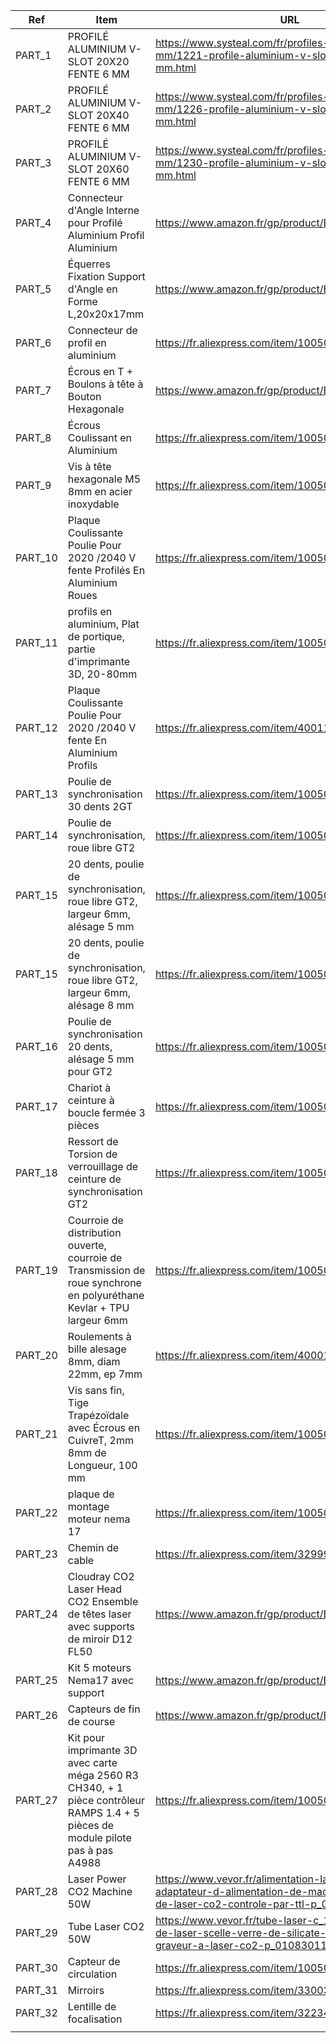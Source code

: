 

| Ref | Item | URL | Picture | Used in |
| --- | ---- | --- | ------- | ------- | 
| PART_1 | PROFILÉ ALUMINIUM V-SLOT 20X20 FENTE 6 MM | https://www.systeal.com/fr/profiles-aluminium-6-mm/1221-profile-aluminium-v-slot-20x20-fente-6-mm.html | ![image9](https://user-images.githubusercontent.com/84618082/208294617-8773e73c-0440-4c4b-8f34-a2878f7da5d1.jpg) | Structure |
| PART_2 | PROFILÉ ALUMINIUM V-SLOT 20X40 FENTE 6 MM | https://www.systeal.com/fr/profiles-aluminium-6-mm/1226-profile-aluminium-v-slot-20x40-fente-6-mm.html | ![image6](https://user-images.githubusercontent.com/84618082/208300017-06ea4c66-570f-4598-ac31-b5ed8012f6ae.jpg) | Structure | 
| PART_3 | PROFILÉ ALUMINIUM V-SLOT 20X60 FENTE 6 MM | https://www.systeal.com/fr/profiles-aluminium-6-mm/1230-profile-aluminium-v-slot-20x60-fente-6-mm.html | ![image25](https://user-images.githubusercontent.com/84618082/208300074-dd5cfad0-7c21-4969-ba8f-f24ed56e701f.jpg) | Structure | 
| PART_4 | Connecteur d'Angle Interne pour Profilé Aluminium Profil Aluminium | https://www.amazon.fr/gp/product/B09B1V62G2 | ![image27](https://user-images.githubusercontent.com/84618082/208300152-db540bf7-0269-49f5-a104-ed386fe520b0.jpg) | Fixation Structure | 
| PART_5 | Équerres Fixation Support d'Angle en Forme L,20x20x17mm | https://www.amazon.fr/gp/product/B07TKTBRKZ | ![image26](https://user-images.githubusercontent.com/84618082/208300202-990639e0-477c-4cb8-b814-7a775415a0c4.jpg) | Fixation Structure | 
| PART_6 | Connecteur de profil en aluminium | https://fr.aliexpress.com/item/1005004046930836.html | ![image16](https://user-images.githubusercontent.com/84618082/208300326-7ee5399d-b6cd-4e97-ba00-f14e434e0b2d.jpg) | Fixation Structure | 
| PART_7 | Écrous en T +  Boulons à tête à Bouton Hexagonale | https://www.amazon.fr/gp/product/B08313Z9XH | ![image14](https://user-images.githubusercontent.com/84618082/208300385-73ffbbfe-6734-4fb1-9200-a4fb4e912a67.jpg) | Fixation Structure | 
| PART_8 | Écrous Coulissant en Aluminium | https://fr.aliexpress.com/item/1005004060299402.html | ![image20](https://user-images.githubusercontent.com/84618082/208300472-67934589-ee13-4a48-9ab9-b37f7722b2b7.jpg) | Fixation Structure | 
| PART_9 | Vis à tête hexagonale M5 8mm en acier inoxydable | https://fr.aliexpress.com/item/1005003386270100.html | ![image8](https://user-images.githubusercontent.com/84618082/208300518-25e71cfb-f306-45a2-a657-b54dc70df029.jpg) | Fixation Structure | 
| PART_10 | Plaque Coulissante Poulie Pour 2020 /2040 V fente Profilés En Aluminium Roues | https://fr.aliexpress.com/item/1005004378363347.html | ![image15](https://user-images.githubusercontent.com/84618082/208300575-5771b016-818e-40c5-a592-238d92453f0f.jpg) | 1 ex : Chariot X | 
| PART_11 | profils en aluminium, Plat de portique, partie d'imprimante 3D, 20-80mm | https://fr.aliexpress.com/item/1005003983256336.html | ![image10](https://user-images.githubusercontent.com/84618082/208300671-3320ede5-1089-4dff-9807-47f94045f41b.jpg) | 2 ex : Chariot Y | 
| PART_12 | Plaque Coulissante Poulie Pour 2020 /2040 V fente En Aluminium Profils | https://fr.aliexpress.com/item/4001163449010.html | ![image13](https://user-images.githubusercontent.com/84618082/208300632-7b0a6fc1-7327-4ad7-b9cc-defaceba86e8.jpg) | 4 ex : Chariot Z | 
| PART_13 | Poulie de synchronisation 30 dents 2GT | https://fr.aliexpress.com/item/1005002682795200.html | ![image2](https://user-images.githubusercontent.com/84618082/208300779-1db69dfc-a6ff-4992-b953-64172165c22e.jpg) | 4 ex : Entrainement Axe Z | 
| PART_14 | Poulie de synchronisation, roue libre GT2 | https://fr.aliexpress.com/item/1005004315535097.html | ![image19](https://user-images.githubusercontent.com/84618082/208300853-2d41ccbc-712f-48ea-b676-a3a7603f50c4.jpg) | 4 ex : Tendeur Axe Z | 
| PART_15 | 20 dents, poulie de synchronisation, roue libre GT2, largeur 6mm, alésage 5 mm | https://fr.aliexpress.com/item/1005004315535097.html | ![image4](https://user-images.githubusercontent.com/84618082/208300920-1f3f8d3d-2938-45bd-9d5d-a1f1d91ea425.jpg) | 1 ex : Retour Courroie Axe X | 
| PART_15 | 20 dents, poulie de synchronisation, roue libre GT2, largeur 6mm, alésage 8 mm | https://fr.aliexpress.com/item/1005004315535097.html | ![image4](https://user-images.githubusercontent.com/84618082/208300920-1f3f8d3d-2938-45bd-9d5d-a1f1d91ea425.jpg) | 2 ex : Retour Courroie Axe Y | 
| PART_16 | Poulie de synchronisation 20 dents, alésage 5 mm pour GT2 | https://fr.aliexpress.com/item/1005002226516848.html | ![image22](https://user-images.githubusercontent.com/84618082/208301020-2a0fa58b-1d91-449a-80b5-cebefa928c7b.jpg) | 3 ex : entrainement axe X et Y | 
| PART_17 | Chariot à ceinture à boucle fermée 3 pièces | https://fr.aliexpress.com/item/1005003405763270.html | ![image11](https://user-images.githubusercontent.com/84618082/208301149-570f31d4-c0f9-4aba-b8dc-be3d4a3384fd.jpg) | 1 ex : fixation courroie/chariot | 
| PART_18 | Ressort de Torsion de verrouillage de ceinture de synchronisation GT2 | https://fr.aliexpress.com/item/1005003049732383.html | ![image3](https://user-images.githubusercontent.com/84618082/208301195-2bad5784-c16d-4935-afbb-d1e309ddc4b0.jpg) | 1 ex : Tendeur courroie | 
| PART_19 | Courroie de distribution ouverte, courroie de Transmission de roue synchrone en polyuréthane Kevlar + TPU largeur 6mm | https://fr.aliexpress.com/item/1005003028779249.html | ![image23](https://user-images.githubusercontent.com/84618082/208301257-24026c87-3cfd-4c7c-8c5b-420793061705.jpg) | Courroie ouverte X et Y | 
| PART_20 | Roulements à bille alesage 8mm, diam 22mm, ep 7mm | https://fr.aliexpress.com/item/4000120401871.html | ![image1](https://user-images.githubusercontent.com/84618082/208301328-56ec7f74-385e-46c8-b655-ae20c9574e3b.jpg) | 8 ex : roulement axe Y | 
| PART_21 | Vis sans fin, Tige Trapézoïdale avec Écrous en CuivreT, 2mm 8mm de Longueur, 100 mm | https://fr.aliexpress.com/item/1005002474433362.html | ![image24](https://user-images.githubusercontent.com/84618082/208301383-42a359c3-6e8d-4448-ab9a-342b728d5843.jpg) | 4 ex : Entraineement Z Bed | 
| PART_22 | plaque de montage moteur nema 17 | https://fr.aliexpress.com/item/1005001664519896.html | ![image12](https://user-images.githubusercontent.com/84618082/208301452-5f9b2db3-ae39-4095-b71a-62ba3f171c21.jpg) | 2 ex : plaque de montage moteurs Y | 
| PART_23 | Chemin de cable | https://fr.aliexpress.com/item/32999589537.html | ![image21](https://user-images.githubusercontent.com/84618082/208301500-0aa04b5f-ff7b-4ee4-b0c2-1871ba0596ac.jpg) | 2 ex : chemin de cable X et Y | 
| PART_24 | Cloudray CO2 Laser Head CO2 Ensemble de têtes laser avec supports de miroir D12 FL50 | https://www.amazon.fr/gp/product/B07K2XL8CH | ![image7](https://user-images.githubusercontent.com/84618082/208301541-2039d08f-e7b9-4b24-92c6-08ff4b3b4846.jpg) | Ensemble Tête Laser | 
| PART_25 | Kit 5 moteurs Nema17 avec support | https://www.amazon.fr/gp/product/B075SYWFJM | ![image18](https://user-images.githubusercontent.com/84618082/208301579-3624bfb2-6d8d-4c4c-a831-b662c5651fb6.jpg) | Moteurs Pas à Pas | 
| PART_26 | Capteurs de fin de course | https://www.amazon.fr/gp/product/B07VWRS24K | ![image28](https://user-images.githubusercontent.com/84618082/208301626-c03f421a-165e-45e2-9d56-75b15428f0d8.jpg) | 3 ex : fin de cours X, Y et Z | 
| PART_27 | Kit pour imprimante 3D avec carte méga 2560 R3 CH340, + 1 pièce contrôleur RAMPS 1.4 + 5 pièces de module pilote pas à pas A4988 | https://fr.aliexpress.com/item/1005001322555615.html | ![image17](https://user-images.githubusercontent.com/84618082/208301668-91fc5a9b-0454-4be7-ae1a-8372bb92c608.jpg) | Controler Ramp1.4 | 
| PART_28 | Laser Power CO2 Machine 50W | https://www.vevor.fr/alimentation-laser-c_11138/50w-adaptateur-d-alimentation-de-machine-a-gravure-de-laser-co2-controle-par-ttl-p_010161587602 | ![fr_KGDY50W0000000001V2_goods_img-v3_laser-power-m100-1 2](https://user-images.githubusercontent.com/84618082/208402232-10b64382-8675-4b0e-8ad4-1be98eac1d93.jpg) | CO2 Power Supply | 
| PART_29 | Tube Laser CO2 50W | https://www.vevor.fr/tube-laser-c_11139/50w-tube-de-laser-scelle-verre-de-silicate-de-bore-pour-le-graveur-a-laser-co2-p_010830114190 | ![fr_JGG50WCO2JGG00001V0_goods_img-v3_laser-tube-m100-1 2](https://user-images.githubusercontent.com/84618082/208402487-64e1a43a-4289-4bdb-ab44-cf70c83587c6.jpg) |  Tube Laser | 
| PART_30 | Capteur de circulation | https://fr.aliexpress.com/item/1005003077542253.html | ![FlowSensor](https://user-images.githubusercontent.com/84618082/208403013-47d48c0f-410b-47ec-aedc-16309ca3fd70.jpg) | Capteur | 
| PART_31 | Mirroirs | https://fr.aliexpress.com/item/33003819824.html | ![Mirror](https://user-images.githubusercontent.com/84618082/208447023-ced68d36-0335-4b0d-8cb5-ea5e191b98dd.jpg) | Laser | 
| PART_32 | Lentille de focalisation | https://fr.aliexpress.com/item/32234326702.html | ![Lens](https://user-images.githubusercontent.com/84618082/208447062-c789517b-b6b2-48ab-95ad-05a739086b45.jpg) | laser | 
|  |  |  |  |  | 




